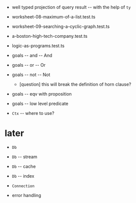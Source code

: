 - well typed projection of query result -- with the help of `ty`

- worksheet-08-maximum-of-a-list.test.ts
- worksheet-09-searching-a-cyclic-graph.test.ts

- a-boston-high-tech-company.test.ts
- logic-as-programs.test.ts

- goals -- and -- And
- goals -- or -- Or

- goals -- not -- Not

  - [question] this will break the definition of horn clause?

- goals -- eqv with proposition
- goals -- low level predicate

- `Ctx` -- where to use?

# later

- `Db`
- `Db` -- stream
- `Db` -- cache
- `Db` -- index
- `Connection`

- error handling
